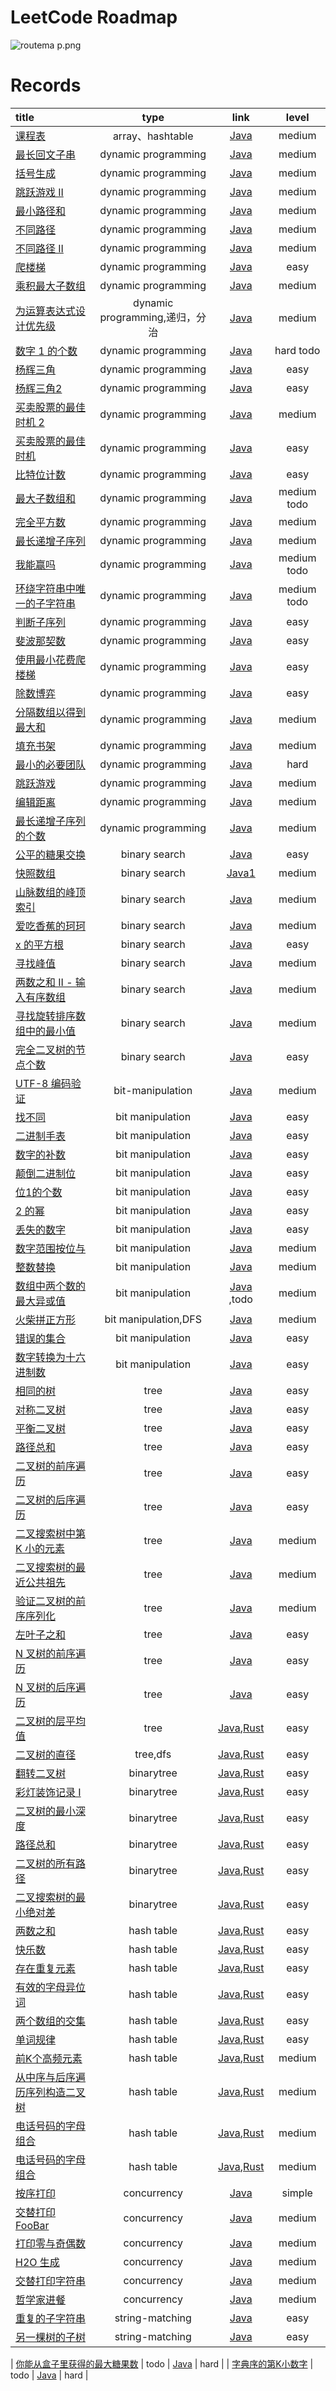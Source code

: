 # LeetCode Roadmap

![routema
p.png](routemap.png)

# Records

| title                                                                                                                                                                             |           type            |                                                                                                                                    link                                                                                                                                    |     level     |
|:----------------------------------------------------------------------------------------------------------------------------------------------------------------------------------|:-------------------------:|:--------------------------------------------------------------------------------------------------------------------------------------------------------------------------------------------------------------------------------------------------------------------------:|:-------------:|
| [课程表](https://leetcode.cn/problems/course-schedule/description/?envType=problem-list-v2&envId=2cktkvj)                                                                            |      array、hashtable      |                                                                                            [Java](https://github.com/xiamo0/leetcodejava/blob/main/src/CourseSchedule_207.java)                                                                                            |    medium     |
| [最长回文子串](https://leetcode.cn/problems/longest-palindromic-substring/description/?envType=problem-list-v2&envId=dynamic-programming)                                               |    dynamic programming    |                                                                                      [Java](https://github.com/xiamo0/leetcodejava/blob/main/src/dp/LongestPalindromicSubstring.java)                                                                                      |    medium     |
| [括号生成](https://leetcode.cn/problems/generate-parentheses/description/?envType=problem-list-v2&envId=dynamic-programming)                                                          |    dynamic programming    |                                                                                          [Java](https://github.com/xiamo0/leetcodejava/blob/main/src/dp/GenerateParentheses.java)                                                                                          |    medium     |
| [跳跃游戏 II](https://leetcode.cn/problems/jump-game-ii/description/?envType=problem-list-v2&envId=dynamic-programming)                                                               |    dynamic programming    |                                                                                              [Java](https://github.com/xiamo0/leetcodejava/blob/main/src/dp/JumpGameii.java)                                                                                               |    medium     |
| [最小路径和](https://leetcode.cn/problems/minimum-path-sum/description/?envType=problem-list-v2&envId=dynamic-programming)                                                             |    dynamic programming    |                                                                                            [Java](https://github.com/xiamo0/leetcodejava/blob/main/src/dp/MinimumPathSum.java)                                                                                             |    medium     |
| [不同路径](https://leetcode.cn/problems/unique-paths/description/?envType=problem-list-v2&envId=dynamic-programming)                                                                  |    dynamic programming    |                                                                                              [Java](https://github.com/xiamo0/leetcodejava/blob/main/src/dp/UniquePaths.java)                                                                                              |    medium     |
| [不同路径 II](https://leetcode.cn/problems/unique-paths/description/?envType=problem-list-v2&envId=dynamic-programming)                                                               |    dynamic programming    |                                                                                             [Java](https://github.com/xiamo0/leetcodejava/blob/main/src/dp/UniquePathsIi.java)                                                                                             |    medium     |
| [爬楼梯](https://leetcode.cn/problems/climbing-stairs/description/?envType=problem-list-v2&envId=dynamic-programming)                                                                |    dynamic programming    |                                                                                            [Java](https://github.com/xiamo0/leetcodejava/blob/main/src/dp/ClimbingStairs.java)                                                                                             |     easy      |
| [乘积最大子数组](https://leetcode.cn/problems/maximum-product-subarray/description/)                                                                                                     |    dynamic programming    |                                                                                        [Java](https://github.com/xiamo0/leetcodejava/blob/main/src/dp/MaximumProductSubarray.java)                                                                                         |    medium     |
| [为运算表达式设计优先级](https://leetcode.cn/problems/different-ways-to-add-parentheses/description/?envType=problem-list-v2&envId=dynamic-programming)                                      | dynamic programming,递归，分治 |                                                                                     [Java](https://github.com/xiamo0/leetcodejava/blob/main/src/dp/DifferentWaysToAddParentheses.java)                                                                                     |    medium     |
| [数字 1 的个数](https://leetcode.cn/problems/number-of-digit-one/description/?envType=problem-list-v2&envId=dynamic-programming)                                                       |    dynamic programming    |                                                                                           [Java](https://github.com/xiamo0/leetcodejava/blob/main/src/dp/NumberOfDigitOne.java)                                                                                            |   hard todo   |
| [杨辉三角](https://leetcode.cn/problems/pascals-triangle/description/?envType=problem-list-v2&envId=dynamic-programming)                                                              |    dynamic programming    |                                                                                            [Java](https://github.com/xiamo0/leetcodejava/blob/main/src/dp/PascalsTriangle.java)                                                                                            |     easy      |
| [杨辉三角2](https://leetcode.cn/problems/pascals-triangle-ii/description/?envType=problem-list-v2&envId=dynamic-programming)                                                          |    dynamic programming    |                                                                                           [Java](https://github.com/xiamo0/leetcodejava/blob/main/src/dp/PascalsTriangle2.java)                                                                                            |     easy      |
| [买卖股票的最佳时机 2](https://leetcode.cn/problems/best-time-to-buy-and-sell-stock-ii/description/?envType=problem-list-v2&envId=dynamic-programming)                                     |    dynamic programming    |                                                                                      [Java](https://github.com/xiamo0/leetcodejava/blob/main/src/dM/BestTimeToBuyAndSellStock2.java)                                                                                       |    medium     |
| [买卖股票的最佳时机](https://leetcode.cn/problems/best-time-to-buy-and-sell-stock/description/?envType=problem-list-v2&envId=dynamic-programming)                                          |    dynamic programming    |                                                                                       [Java](https://github.com/xiamo0/leetcodejava/blob/main/src/dp/BestTimeToBuyAndSellStock.java)                                                                                       |     easy      |
| [比特位计数](https://leetcode.cn/problems/counting-bits/description/?envType=problem-list-v2&envId=dynamic-programming)                                                                |    dynamic programming    |                                                                                             [Java](https://github.com/xiamo0/leetcodejava/blob/main/src/dp/CountingBits.java)                                                                                              |     easy      |
| [最大子数组和](https://leetcode.cn/problems/maximum-subarray/description/?envType=problem-list-v2&envId=dynamic-programming)                                                            |    dynamic programming    |                                                                                            [Java](https://github.com/xiamo0/leetcodejava/blob/main/src/dp/MaximumSubarray.java)                                                                                            | medium   todo |
| [完全平方数](https://leetcode.cn/problems/perfect-squares/description/?envType=problem-list-v2&envId=dynamic-programming)                                                              |    dynamic programming    |                                                                                            [Java](https://github.com/xiamo0/leetcodejava/blob/main/src/dp/PerfectSquares.java)                                                                                             |    medium     |
| [最长递增子序列](https://leetcode.cn/problems/longest-increasing-subsequence/description/?envType=problem-list-v2&envId=dynamic-programming)                                             |    dynamic programming    |                                                                                     [Java](https://github.com/xiamo0/leetcodejava/blob/main/src/dp/LongestIncreasingSubsequence.java)                                                                                      |    medium     |
| [我能赢吗](https://leetcode.cn/problems/can-i-win/description/?envType=problem-list-v2&envId=dynamic-programming)                                                                     |    dynamic programming    |                                                                                                [Java](https://github.com/xiamo0/leetcodejava/blob/main/src/dp/CanIWin.java)                                                                                                | medium   todo |
| [环绕字符串中唯一的子字符串](https://leetcode.cn/problems/unique-substrings-in-wraparound-string/description/?envType=problem-list-v2&envId=dynamic-programming)                               |    dynamic programming    |                                                                                  [Java](https://github.com/xiamo0/leetcodejava/blob/main/src/dp/UniqueSubstringsInWraparoundString.java)                                                                                   | medium   todo |
| [判断子序列](https://leetcode.cn/problems/IsSubsequence/description/?envType=problem-list-v2&envId=dynamic-programming)                                                                |    dynamic programming    |                                                                                             [Java](https://github.com/xiamo0/leetcodejava/blob/main/src/dp/IsSubsequence.java)                                                                                             |     easy      |
| [斐波那契数](https://leetcode.cn/problems/fibonacci-number/description/?envType=problem-list-v2&envId=dynamic-programming)                                                             |    dynamic programming    |                                                                                            [Java](https://github.com/xiamo0/leetcodejava/blob/main/src/dp/FibonacciNumber.java)                                                                                            |     easy      |
| [使用最小花费爬楼梯](https://leetcode.cn/problems/MinCostClimbingStairs/description/?envType=problem-list-v2&envId=dynamic-programming)                                                    |    dynamic programming    |                                                                                         [Java](https://github.com/xiamo0/leetcodejava/blob/main/src/dp/MinCostClimbingStairs.java)                                                                                         |     easy      |
| [除数博弈](https://leetcode.cn/problems/DivisorGame/description/?envType=problem-list-v2&envId=dynamic-programming)                                                                   |    dynamic programming    |                                                                                              [Java](https://github.com/xiamo0/leetcodejava/blob/main/src/dp/DivisorGame.java)                                                                                              |     easy      |
| [分隔数组以得到最大和](https://leetcode.cn/problems/partition-array-for-maximum-sum/description/?envType=problem-list-v2&envId=dynamic-programming)                                         |    dynamic programming    |                                                                                      [Java](https://github.com/xiamo0/leetcodejava/blob/main/src/dp/PartitionArrayForMaximumSum.java)                                                                                      |    medium     |
| [填充书架](https://leetcode.cn/problems/filling-bookcase-shelves/description/?envType=problem-list-v2&envId=dynamic-programming)                                                      |    dynamic programming    |                                                                                        [Java](https://github.com/xiamo0/leetcodejava/blob/main/src/dp/FillingBookcaseShelves.java)                                                                                         |    medium     |
| [最小的必要团队](https://leetcode.cn/problems/smallest-sufficient-team/description/?envType=problem-list-v2&envId=dynamic-programming)                                                   |    dynamic programming    |                                                                                        [Java](https://github.com/xiamo0/leetcodejava/blob/main/src/dp/SmallestSufficientTeam.java)                                                                                         |     hard      |
| [跳跃游戏](https://leetcode.cn/problems/jump-game/description/?envType=problem-list-v2&envId=dynamic-programming)                                                                     |    dynamic programming    |                                                                                               [Java](https://github.com/xiamo0/leetcodejava/blob/main/src/dp/JumpGame.java)                                                                                                |    medium     |
| [编辑距离](https://leetcode.cn/problems/edit-distance/description/?envType=problem-list-v2&envId=dynamic-programming)                                                                 |    dynamic programming    |                                                                                             [Java](https://github.com/xiamo0/leetcodejava/blob/main/src/dp/EditDistance.java)                                                                                              |    medium     |
| [最长递增子序列的个数](https://leetcode.cn/problems/number-of-longest-increasing-subsequence/description/?envType=problem-list-v2&envId=dynamic-programming)                                |    dynamic programming    |                                                                                 [Java](https://github.com/xiamo0/leetcodejava/blob/main/src/dp/NumberOfLongestIncreasingSubsequence.java)                                                                                  |    medium     |
| [公平的糖果交换](https://leetcode.cn/problems/fair-candy-swap/description/?envType=problem-list-v2&envId=binary-search)                                                                  |       binary search       |                                                                                        [Java](https://github.com/xiamo0/leetcodejava/blob/main/src/binarysearch/FairCandySwap.java)                                                                                        |     easy      |
| [快照数组](https://leetcode.cn/problems/snapshot-array/description/?envType=problem-list-v2&envId=binary-search)                                                                      |       binary search       |                                                                                       [Java1](https://github.com/xiamo0/leetcodejava/blob/main/src/binarysearch/SnapshotArray.java)                                                                                        |    medium     |
| [山脉数组的峰顶索引](https://leetcode.cn/problems/peak-index-in-a-mountain-array/description/?envType=problem-list-v2&envId=binary-search)                                                 |       binary search       |                                                                                  [Java](https://github.com/xiamo0/leetcodejava/blob/main/src/binarysearch/PeakIndexInAMountainArray.java)                                                                                  |    medium     |
| [爱吃香蕉的珂珂](https://leetcode.cn/problems/koko-eating-bananas/description/?envType=problem-list-v2&envId=binary-search)                                                              |       binary search       |                                                                                      [Java](https://github.com/xiamo0/leetcodejava/blob/main/src/binarysearch/KokoEatingBananas.java)                                                                                      |    medium     |
| [x 的平方根](https://leetcode.cn/problems/sqrtx/description/?envType=problem-list-v2&envId=binary-search)                                                                             |       binary search       |                                                                                            [Java](https://github.com/xiamo0/leetcodejava/blob/main/src/binarysearch/Sqrtx.java)                                                                                            |     easy      |
| [寻找峰值](https://leetcode.cn/problems/find-peak-element/description/?envType=problem-list-v2&envId=binary-search)                                                                   |       binary search       |                                                                                       [Java](https://github.com/xiamo0/leetcodejava/blob/main/src/binarysearch/FindPeakElement.java)                                                                                       |    medium     |
| [两数之和 II - 输入有序数组](https://leetcode.cn/problems/two-sum-ii-input-array-is-sorted/description/?envType=problem-list-v2&envId=binary-search)                                        |       binary search       |                                                                                 [Java](https://github.com/xiamo0/leetcodejava/blob/main/src/binarysearch/TwoSumIiInputArrayIsSorted.java)                                                                                  |    medium     |
| [寻找旋转排序数组中的最小值](https://leetcode.cn/problems/find-minimum-in-rotated-sorted-array/description/?envType=problem-list-v2&envId=binary-search)                                       |       binary search       |                                                                               [Java](https://github.com/xiamo0/leetcodejava/blob/main/src/binarysearch/FindMinimumInRotatedSortedArray.java)                                                                               |    medium     |
| [完全二叉树的节点个数](https://leetcode.cn/problems/count-complete-tree-nodes/description/?envType=problem-list-v2&envId=binary-search)                                                     |       binary search       |                                                                                   [Java](https://github.com/xiamo0/leetcodejava/blob/main/src/binarysearch/CountCompleteTreeNodes.java)                                                                                    |     easy      |
| [UTF-8 编码验证](https://leetcode.cn/problems/utf-8-validation/description/?envType=problem-list-v2&envId=bit-manipulation)                                                           |     bit-manipulation      |                                                                                      [Java](https://github.com/xiamo0/leetcodejava/blob/main/src/bitmanipulation/Utf8Validation.java)                                                                                      |    medium     |
| [找不同](https://leetcode.cn/problems/find-the-difference/description/?envType=problem-list-v2&envId=bit-manipulation)                                                               |     bit manipulation      |                                                                                    [Java](https://github.com/xiamo0/leetcodejava/blob/main/src/bitmanipulation/FindTheDifference.java)                                                                                     |     easy      |
| [二进制手表](https://leetcode.cn/problems/binary-watch/description/?envType=problem-list-v2&envId=bit-manipulation)                                                                    |     bit manipulation      |                                                                                       [Java](https://github.com/xiamo0/leetcodejava/blob/main/src/bitmanipulation/BinaryWatch.java)                                                                                        |     easy      |
| [数字的补数](https://leetcode.cn/problems/number-complement/description/?envType=problem-list-v2&envId=bit-manipulation)                                                               |     bit manipulation      |                                                                                     [Java](https://github.com/xiamo0/leetcodejava/blob/main/src/bitmanipulation/NumberComplement.java)                                                                                     |     easy      |
| [颠倒二进制位](https://leetcode.cn/problems/reverse-bits/description/?envType=problem-list-v2&envId=bit-manipulation)                                                                   |     bit manipulation      |                                                                                       [Java](https://github.com/xiamo0/leetcodejava/blob/main/src/bitmanipulation/ReverseBits.java)                                                                                        |     easy      |
| [位1的个数](https://leetcode.cn/problems/number-of-1-bits/description/?envType=problem-list-v2&envId=bit-manipulation)                                                                |     bit manipulation      |                                                                                      [Java](https://github.com/xiamo0/leetcodejava/blob/main/src/bitmanipulation/NumberOf1Bits.java)                                                                                       |     easy      |
| [2 的幂](https://leetcode.cn/problems/power-of-two/description/?envType=problem-list-v2&envId=bit-manipulation)                                                                     |     bit manipulation      |                                                                                        [Java](https://github.com/xiamo0/leetcodejava/blob/main/src/bitmanipulation/PowerOfTwo.java)                                                                                        |     easy      |
| [丢失的数字](https://leetcode.cn/problems/missing-number/description/?envType=problem-list-v2&envId=bit-manipulation)                                                                  |     bit manipulation      |                                                                                      [Java](https://github.com/xiamo0/leetcodejava/blob/main/src/bitmanipulation/MissingNumber.java)                                                                                       |     easy      |
| [数字范围按位与](https://leetcode.cn/problems/bitwise-and-of-numbers-range/description/?envType=problem-list-v2&envId=bit-manipulation)                                                  |     bit manipulation      |                                                                                 [Java](https://github.com/xiamo0/leetcodejava/blob/main/src/bitmanipulation/BitwiseAndOfNumbersRange.java)                                                                                 |    medium     |
| [整数替换](https://leetcode.cn/problems/integer-replacement/?envType=problem-list-v2&envId=bit-manipulation)                                                                          |     bit manipulation      |                                                                                    [Java](https://github.com/xiamo0/leetcodejava/blob/main/src/bitmanipulation/IntegerReplacement.java)                                                                                    |    medium     |
| [数组中两个数的最大异或值](https://leetcode.cn/problems/maximum-xor-of-two-numbers-in-an-array/description/?envType=problem-list-v2&envId=bit-manipulation)                                   |     bit manipulation      |                                                                          [Java](https://github.com/xiamo0/leetcodejava/blob/main/src/bitmanipulation/MaximumXorOfTwoNumbersInAnArray.java) ,todo                                                                           |    medium     |
| [火柴拼正方形](https://leetcode.cn/problems/matchsticks-to-square/description/?envType=problem-list-v2&envId=bit-manipulation)                                                          |   bit manipulation,DFS    |                                                                                   [Java](https://github.com/xiamo0/leetcodejava/blob/main/src/bitmanipulation/MatchsticksToSquare.java)                                                                                    |    medium     |
| [错误的集合](https://leetcode.cn/problems/set-mismatch/description/?envType=problem-list-v2&envId=bit-manipulation)                                                                    |     bit manipulation      |                                                                                       [Java](https://github.com/xiamo0/leetcodejava/blob/main/src/bitmanipulation/SetMismatch.java)                                                                                        |     easy      |
| [数字转换为十六进制数](https://leetcode.cn/problems/convert-a-number-to-hexadecimal/description/?envType=problem-list-v2&envId=bit-manipulation)                                            |     bit manipulation      |                                                                               [Java](https://github.com/xiamo0/leetcodejava/blob/main/src/bitmanipulation/ConvertANumberToHexadecimal.java)                                                                                |     easy      |
| [相同的树](https://leetcode.cn/problems/same-tree/description/?envType=problem-list-v2&envId=tree)                                                                                    |           tree            |                                                                                              [Java](https://github.com/xiamo0/leetcodejava/blob/main/src/tree/SameTree.java)                                                                                               |     easy      |
| [对称二叉树](https://leetcode.cn/problems/symmetric-tree/description/?envType=problem-list-v2&envId=tree)                                                                              |           tree            |                                                                                            [Java](https://github.com/xiamo0/leetcodejava/blob/main/src/tree/SymmetricTree.java)                                                                                            |     easy      |
| [平衡二叉树](https://leetcode.cn/problems/balanced-binary-tree/description/?envType=problem-list-v2&envId=tree)                                                                        |           tree            |                                                                                         [Java](https://github.com/xiamo0/leetcodejava/blob/main/src/tree/BalancedBinaryTree.java)                                                                                          |     easy      |
| [路径总和](https://leetcode.cn/problems/path-sum/description/?envType=problem-list-v2&envId=tree)                                                                                     |           tree            |                                                                                               [Java](https://github.com/xiamo0/leetcodejava/blob/main/src/tree/PathSum.java)                                                                                               |     easy      |
| [二叉树的前序遍历](https://leetcode.cn/problems/binary-tree-preorder-traversal/description/?envType=problem-list-v2&envId=tree)                                                           |           tree            |                                                                                     [Java](https://github.com/xiamo0/leetcodejava/blob/main/src/tree/BinaryTreePreorderTraversal.java)                                                                                     |     easy      |
| [二叉树的后序遍历](https://leetcode.cn/problems/binary-tree-postorder-traversal/description/?envType=problem-list-v2&envId=tree)                                                          |           tree            |                                                                                    [Java](https://github.com/xiamo0/leetcodejava/blob/main/src/tree/BinaryTreePostorderTraversal.java)                                                                                     |     easy      |
| [二叉搜索树中第 K 小的元素](https://leetcode.cn/problems/kth-smallest-element-in-a-bst/description/?envType=problem-list-v2&envId=tree)                                                      |           tree            |                                                                                      [Java](https://github.com/xiamo0/leetcodejava/blob/main/src/tree/KthSmallestElementInABst.java)                                                                                       |    medium     |
| [二叉搜索树的最近公共祖先](https://leetcode.cn/problems/lowest-common-ancestor-of-a-binary-search-tree/?envType=problem-list-v2&envId=tree)                                                   |           tree            |                                                                               [Java](https://github.com/xiamo0/leetcodejava/blob/main/src/tree/LowestCommonAncestorOfABinarySearchTree.java)                                                                               |    medium     |
| [验证二叉树的前序序列化](https://leetcode.cn/problems/verify-preorder-serialization-of-a-binary-tree/description/?envType=problem-list-v2&envId=tree)                                        |           tree            |                                                                              [Java](https://github.com/xiamo0/leetcodejava/blob/main/src/tree/VerifyPreorderSerializationOfABinaryTree.java)                                                                               |    medium     |
| [左叶子之和](https://leetcode.cn/problems/sum-of-left-leaves/description/?envType=problem-list-v2&envId=tree)                                                                          |           tree            |                                                                                           [Java](https://github.com/xiamo0/leetcodejava/blob/main/src/tree/SumOfLeftLeaves.java)                                                                                           |     easy      |
| [N 叉树的前序遍历](https://leetcode.cn/problems/n-ary-tree-preorder-traversal/description/?envType=problem-list-v2&envId=tree)                                                           |           tree            |                                                                                      [Java](https://github.com/xiamo0/leetcodejava/blob/main/src/tree/NAryTreePreorderTraversal.java)                                                                                      |     easy      |
| [N 叉树的后序遍历](https://leetcode.cn/problems/n-ary-tree-postorder-traversal/description/?envType=problem-list-v2&envId=tree)                                                          |           tree            |                                                                                     [Java](https://github.com/xiamo0/leetcodejava/blob/main/src/tree/NAryTreePostorderTraversal.java)                                                                                      |     easy      |
| [二叉树的层平均值](https://leetcode.cn/problems/average-of-levels-in-binary-tree/description/?envType=problem-list-v2&envId=tree)                                                         |           tree            |                                    [Java](https://github.com/xiamo0/leetcodejava/blob/main/src/tree/AverageOfLevelsInBinaryTree.java),[Rust](https://github.com/xiamo0/leetcodejava/blob/main/rust/tree/AverageOfLevelsInBinaryTree.rs)                                    |     easy      |
| [二叉树的直径](https://leetcode.cn/problems/diameter-of-binary-tree/description/?envType=problem-list-v2&envId=tree)                                                                    |         tree,dfs          |                                           [Java](https://github.com/xiamo0/leetcodejava/blob/main/src/tree/DiameterOfBinaryTree.java),[Rust](https://github.com/xiamo0/leetcodejava/blob/main/rust/tree/DiameterOfBinaryTree.rs)                                           |     easy      |
| [翻转二叉树](https://leetcode.cn/problems/er-cha-shu-de-jing-xiang-lcof/description/?envType=problem-list-v2&envId=binary-tree)                                                        |        binarytree         |                                  [Java](https://github.com/xiamo0/leetcodejava/blob/main/src/binarytree/ErChaShuDeJingXiangLcof.java),[Rust](https://github.com/xiamo0/leetcodejava/blob/main/rust/binarytree/ErChaShuDeJingXiangLcof.rs)                                  |     easy      |
| [彩灯装饰记录 I](https://leetcode.cn/problems/cong-shang-dao-xia-da-yin-er-cha-shu-lcof/description/?envType=problem-list-v2&envId=binary-tree)                                         |        binarytree         |                  [Java](https://github.com/xiamo0/leetcodejava/blob/main/src/binarytree/CongShangDaoXiaDaYinErChaShuLcof.java),[Rust](https://github.com/xiamo0/leetcodejava/blob/main/rust/src/binary_tree/cong_shang_dao_xia_da_yin_er_cha_shu_lcof.rs)                  |     easy      |
| [二叉树的最小深度](https://leetcode.cn/problems/minimum-depth-of-binary-tree/description/?envType=problem-list-v2&envId=binary-tree)                                                      |        binarytree         |                            [Java](https://github.com/xiamo0/leetcodejava/blob/main/src/binarytree/MinimumDepthOfBinaryTree.java),[Rust](https://github.com/xiamo0/leetcodejava/blob/main/rust/src/binary_tree/minimum_depth_of_binary_tree.rs)                             |     easy      |
| [路径总和](https://leetcode.cn/problems/path-sum/description/?envType=problem-list-v2&envId=binary-tree)                                                                              |        binarytree         |                                               [Java](https://github.com/xiamo0/leetcodejava/blob/main/src/binarytree/PathSum.java),[Rust](https://github.com/xiamo0/leetcodejava/blob/main/rust/src/binary_tree/path_sum.rs)                                               |     easy      |
| [二叉树的所有路径](https://leetcode.cn/problems/binary-tree-paths/description/?envType=problem-list-v2&envId=binary-tree)                                                                 |        binarytree         |                                      [Java](https://github.com/xiamo0/leetcodejava/blob/main/src/binarytree/BinaryTreePaths.java),[Rust](https://github.com/xiamo0/leetcodejava/blob/main/rust/src/binary_tree/binary_tree_paths.rs)                                       |     easy      |
| [二叉搜索树的最小绝对差](https://leetcode.cn/problems/minimum-absolute-difference-in-bst/description/?envType=problem-list-v2&envId=binary-tree)                                             |        binarytree         |                      [Java](https://github.com/xiamo0/leetcodejava/blob/main/src/binarytree/MinimumAbsoluteDifferenceInBst.java),[Rust](https://github.com/xiamo0/leetcodejava/blob/main/rust/src/binary_tree/minimum_absolute_difference_in_bst.rs)                       |     easy      |
| [两数之和](https://leetcode.cn/problems/two-sum/description/?envType=problem-list-v2&envId=hash-table)                                                                                |        hash table         |                                                 [Java](https://github.com/xiamo0/leetcodejava/blob/main/src/hashtable/TwoSum.java),[Rust](https://github.com/xiamo0/leetcodejava/blob/main/rust/src/hash_table/two_sum.rs)                                                 |     easy      |
| [快乐数](https://leetcode.cn/problems/happy-number/description/?envType=problem-list-v2&envId=hash-table)                                                                            |        hash table         |                                            [Java](https://github.com/xiamo0/leetcodejava/blob/main/src/hashtable/HappyNumber.java),[Rust](https://github.com/xiamo0/leetcodejava/blob/main/rust/src/hash_table/happy_number.rs)                                            |     easy      |
| [存在重复元素](https://leetcode.cn/problems/contains-duplicate/description/?envType=problem-list-v2&envId=hash-table)                                                                   |        hash table         |                                      [Java](https://github.com/xiamo0/leetcodejava/blob/main/src/hashtable/ContainsDuplicate.java),[Rust](https://github.com/xiamo0/leetcodejava/blob/main/rust/src/hash_table/contains_duplicate.rs)                                      |     easy      |
| [有效的字母异位词](https://leetcode.cn/problems/valid-anagram/description/?envType=problem-list-v2&envId=hash-table)                                                                      |        hash table         |                                           [Java](https://github.com/xiamo0/leetcodejava/blob/main/src/hashtable/ValidAnagram.java),[Rust](https://github.com/xiamo0/leetcodejava/blob/main/rust/src/hash_table/valid_anagram.rs)                                           |     easy      |
| [两个数组的交集](https://leetcode.cn/problems/intersection-of-two-arrays/description/?envType=problem-list-v2&envId=hash-table)                                                          |        hash table         |                               [Java](https://github.com/xiamo0/leetcodejava/blob/main/src/hashtable/IntersectionOfTwoArrays.java),[Rust](https://github.com/xiamo0/leetcodejava/blob/main/rust/src/hash_table/intersection_of_two_arrays.rs)                               |     easy      |
| [单词规律](https://leetcode.cn/problems/word-pattern/?envType=problem-list-v2&envId=hash-table)                                                                                       |        hash table         |                                            [Java](https://github.com/xiamo0/leetcodejava/blob/main/src/hashtable/WordPattern.java),[Rust](https://github.com/xiamo0/leetcodejava/blob/main/rust/src/hash_table/word_pattern.rs)                                            |     easy      |
| [前K个高频元素](https://leetcode.cn/problems/top-k-frequent-elements/description/?envType=problem-list-v2&envId=hash-table)                                                             |        hash table         |                                  [Java](https://github.com/xiamo0/leetcodejava/blob/main/src/hashtable/TopKFrequentElements.java),[Rust](https://github.com/xiamo0/leetcodejava/blob/main/rust/src/hash_table/top_k_frequent_elements.rs)                                  |    medium     |
| [从中序与后序遍历序列构造二叉树](https://leetcode.cn/problems/construct-binary-tree-from-inorder-and-postorder-traversal/description/?envType=problem-list-v2&envId=hash-table)                  |        hash table         | [Java](https://github.com/xiamo0/leetcodejava/blob/main/src/hashtable/ConstructBinaryTreeFromInorderAndPostorderTraversal.java),[Rust](https://github.com/xiamo0/leetcodejava/blob/main/rust/src/hash_table/construct_binary_tree_from_inorder_and_postorder_traversal.rs) |    medium     |
| [电话号码的字母组合](https://leetcode.cn/problems/letter-combinations-of-a-phone-number/description/?envType=problem-list-v2&envId=hash-table)                                             |        hash table         |                     [Java](https://github.com/xiamo0/leetcodejava/blob/main/src/hashtable/LetterCombinationsOfAPhoneNumber.java),[Rust](https://github.com/xiamo0/leetcodejava/blob/main/rust/src/hash_table/letter_combinations_of_a_phone_number.rs)                     |    medium     |
| [电话号码的字母组合](https://leetcode.cn/problems/longest-substring-without-repeating-characters/description/?envType=problem-list-v2&envId=hash-table)                                    |        hash table         |           [Java](https://github.com/xiamo0/leetcodejava/blob/main/src/hashtable/LongestSubstringWithoutRepeatingCharacters.java),[Rust](https://github.com/xiamo0/leetcodejava/blob/main/rust/src/hash_table/longest_substring_without_repeating_characters.rs)            |    medium     |
| [按序打印](https://leetcode.cn/problems/print-in-order/?envType=problem-list-v2&envId=concurrency)                                                                                    |             concurrency              |                                                                                         [Java](https://github.com/xiamo0/leetcodejava/blob/main/src/concurrency/PrintInOrder.java)                                                                                         |    simple     |
| [交替打印 FooBar](https://leetcode.cn/problems/print-foobar-alternately/description/?envType=problem-list-v2&envId=concurrency)                                                       |             concurrency              |                                                                                    [Java](https://github.com/xiamo0/leetcodejava/blob/main/src/concurrency/PrintFoobarAlternately.java)                                                                                    |    medium     |
| [打印零与奇偶数](https://leetcode.cn/problems/print-zero-even-odd/description/?envType=problem-list-v2&envId=concurrency)                                                                |             concurrency              |                                                                                       [Java](https://github.com/xiamo0/leetcodejava/blob/main/src/concurrency/PrintZeroEvenOdd.java)                                                                                       |    medium     |
| [H2O 生成](https://leetcode.cn/problems/building-h2o/?envType=problem-list-v2&envId=concurrency)                                                                                    |             concurrency              |                                                                                         [Java](https://github.com/xiamo0/leetcodejava/blob/main/src/concurrency/BuildingH2o.java)                                                                                          |    medium     |
| [交替打印字符串](https://leetcode.cn/problems/fizz-buzz-multithreaded/?envType=problem-list-v2&envId=concurrency)                                                                        |             concurrency              |                                                                                    [Java](https://github.com/xiamo0/leetcodejava/blob/main/src/concurrency/FizzBuzzMultithreaded.java)                                                                                     |    medium     |
| [哲学家进餐](https://leetcode.cn/problems/the-dining-philosophers/description/?envType=problem-list-v2&envId=concurrency)                                                              |             concurrency              |                                                                                    [Java](https://github.com/xiamo0/leetcodejava/blob/main/src/concurrency/TheDiningPhilosophers.java)                                                                                     |    medium     |
| [重复的子字符串](https://leetcode.cn/problems/repeated-substring-pattern/description/?envType=problem-list-v2&envId=string-matching)                                                              |             string-matching              |                                                                                 [Java](https://github.com/xiamo0/leetcodejava/blob/main/src/stringMatching/RepeatedSubstringPattern.java)                                                                                  |     easy      |
| [另一棵树的子树](https://leetcode.cn/problems/subtree-of-another-tree/description/?envType=problem-list-v2&envId=string-matching)                                                              |             string-matching              |                                                                                   [Java](https://github.com/xiamo0/leetcodejava/blob/main/src/stringMatching/SubtreeOfAnotherTree.java)                                                                                    |     easy      |

| [你能从盒子里获得的最大糖果数](https://leetcode.cn/problems/maximum-candies-you-can-get-from-boxes/description/?envType=daily-question&envId=2025-06-03)                                                                                                                                                                                                                                                                         |
todo |                                                                                    [Java](https://github.com/xiamo0/leetcodejava/blob/main/src/dailyquestion/MaximumCandiesYouCanGetFromBoxes.java)                                                                                     |
hard |
| [字典序的第K小数字](https://leetcode.cn/problems/k-th-smallest-in-lexicographical-order/description/?envType=daily-question&envId=2025-06-09)                                                                                                                                                                                                                                                                              |
todo |                                                                                    [Java](https://github.com/xiamo0/leetcodejava/blob/main/src/dailyquestion/KThSmallestInLexicographicalOrder.java)                                                                                    |
hard |


